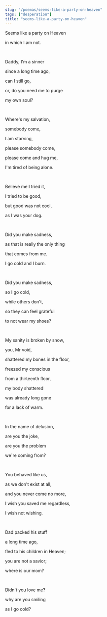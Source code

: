 ```yaml
---
slug: "/poemas/seems-like-a-party-on-heaven"
tags: ["desperation"]
title: "seems-like-a-party-on-heaven"
---
```

Seems like a party on Heaven

in which I am not.

&nbsp;

Daddy, I'm a sinner

since a long time ago,

can I still go,

or, do you need me to purge

my own soul?

&nbsp;

Where's my salvation,

somebody come,

I am starving,

please somebody come,

please come and hug me,

I'm tired of being alone.

&nbsp;

Believe me I tried it,

I tried to be good,

but good was not cool,

as I was your dog.

&nbsp;

Did you make sadness,

as that is really the only thing

that comes from me.

I go cold and I burn.

&nbsp;

Did you make sadness,

so I go cold,

while others don't,

so they can feel grateful

to not wear my shoes?

&nbsp;

My sanity is broken by snow,

you, Mr void,

shattered my bones in the floor,

freezed my conscious

from a thirteenth floor,

my body shattered

was already long gone

for a lack of warm.

&nbsp;

In the name of delusion,

are you the joke,

are you the problem

we´re coming from?

&nbsp;

You behaved like us,

as we don't exist at all,

and you never come no more,

I wish you saved me regardless,

I wish not wishing.

&nbsp;

Dad packed his stuff

a long time ago,

fled to his children in Heaven;

you are not a savior;

where is our mom?

&nbsp;

Didn't you love me?

why are you smiling

as I go cold?